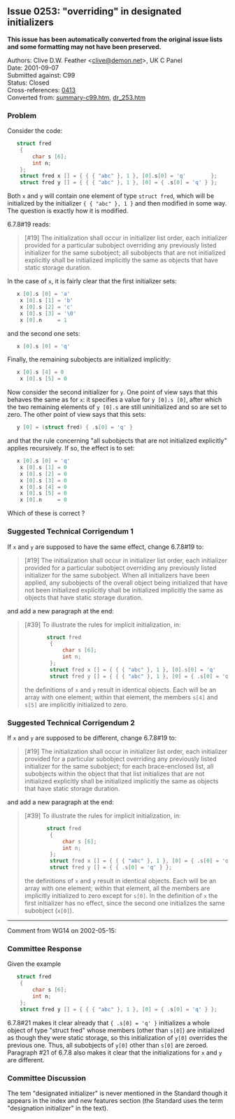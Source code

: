 ## Issue 0253: "overriding" in designated initializers

**This issue has been automatically converted from the original issue lists and some formatting may not have been preserved.**

Authors: Clive D.W. Feather \<clive@demon.net\>, UK C Panel  
Date: 2001-09-07  
Submitted against: C99  
Status: Closed  
Cross-references: [0413](../c11c17/issue0413.md)  
Converted from: [summary-c99.htm](https://www.open-std.org/jtc1/sc22/wg14/www/docs/summary-c99.htm), [dr_253.htm](https://www.open-std.org/jtc1/sc22/wg14/www/docs/dr_253.htm)

### Problem

Consider the code:

```c
   struct fred
    {
        char s [6];
        int n;
    };
    struct fred x [] = { { { "abc" }, 1 }, [0].s[0] = 'q'        };
    struct fred y [] = { { { "abc" }, 1 }, [0] = { .s[0] = 'q' } };
```

Both `x` and `y` will contain one element of type `struct fred`, which will be
initialized by the initializer `{ { "abc" }, 1 }` and then modified in some way.
The question is exactly how it is modified.

6.7.8#19 reads:

> \[#19\] The initialization shall occur in initializer list order, each
> initializer provided for a particular subobject overriding any previously listed
> initializer for the same subobject; all subobjects that are not initialized
> explicitly shall be initialized implicitly the same as objects that have static
> storage duration.

In the case of `x`, it is fairly clear that the first initializer sets:

```c
   x [0].s [0] = 'a'
    x [0].s [1] = 'b'
    x [0].s [2] = 'c'
    x [0].s [3] = '\0'
    x [0].n     = 1
```

and the second one sets:

```c
   x [0].s [0] = 'q'
```

Finally, the remaining subobjects are initialized implicitly:

```c
   x [0].s [4] = 0
    x [0].s [5] = 0
```

Now consider the second initializer for `y`. One point of view says that this
behaves the same as for `x`: it specifies a value for `y [0].s [0]`, after which
the two remaining elements of `y [0].s` are still uninitialized and so are set
to zero. The other point of view says that this sets:

```c
   y [0] = (struct fred) { .s[0] = 'q' }
```

and that the rule concerning "all subobjects that are not initialized
explicitly" applies recursively. If so, the effect is to set:

```c
   x [0].s [0] = 'q'
    x [0].s [1] = 0
    x [0].s [2] = 0
    x [0].s [3] = 0
    x [0].s [4] = 0
    x [0].s [5] = 0
    x [0].n     = 0
```

Which of these is correct ?

### Suggested Technical Corrigendum 1

If `x` and `y` are supposed to have the same effect, change 6.7.8#19 to:

> \[#19\] The initialization shall occur in initializer list order, each
> initializer provided for a particular subobject overriding any previously listed
> initializer for the same subobject. When all initializers have been applied, any
> subobjects of the overall object being initialized that have not been
> initialized explicitly shall be initialized implicitly the same as objects that
> have static storage duration.

and add a new paragraph at the end:

> \[#39\] To illustrate the rules for implicit initialization, in:
>
> ```c
>        struct fred
>         {
>             char s [6];
>             int n;
>         };
>         struct fred x [] = { { { "abc" }, 1 }, [0].s[0] = 'q'        };
>         struct fred y [] = { { { "abc" }, 1 }, [0] = { .s[0] = 'q' } };
> ```
>
> the definitions of `x` and `y` result in identical objects. Each will be an
> array with one element; within that element, the members `s[4]` and `s[5]` are
> implicitly initialized to zero.

### Suggested Technical Corrigendum 2

If `x` and `y` are supposed to be different, change 6.7.8#19 to:

> \[#19\] The initialization shall occur in initializer list order, each
> initializer provided for a particular subobject overriding any previously listed
> initializer for the same subobject; for each brace-enclosed list, all subobjects
> within the object that that list initializes that are not initialized explicitly
> shall be initialized implicitly the same as objects that have static storage
> duration.

and add a new paragraph at the end:

> \[#39\] To illustrate the rules for implicit initialization, in:
>
> ```c
>        struct fred
>         {
>             char s [6];
>             int n;
>         };
>         struct fred x [] = { { { "abc" }, 1 }, [0] = { .s[0] = 'q' } };
>         struct fred y [] = { { .s[0] = 'q' } };
> ```
>
> the definitions of `x` and `y` result in identical objects. Each will be an
> array with one element; within that element, all the members are implicitly
> initialized to zero except for `s[0]`. In the definition of `x` the first
> initializer has no effect, since the second one initializes the same subobject
> (`x[0]`).

---

Comment from WG14 on 2002-05-15:

### Committee Response

Given the example

```c
   struct fred
    {
        char s [6];
        int n;
    };
    struct fred y [] = { { { "abc" }, 1 }, [0] = { .s[0] = 'q' } };
```

6.7.8#21 makes it clear already that `{ .s[0] = 'q' }` initializes a whole
object of type "struct fred" whose members (other than `s[0]`) are initialized
as though they were static storage, so this initialization of `y[0]` overrides
the previous one. Thus, all subobjects of `y[0]` other than `s[0]` are zeroed.
Paragraph #21 of 6.7.8 also makes it clear that the initializations for `x` and
`y` are different.

### Committee Discussion

The tem "designated initializer" is never mentioned in the Standard though it
appears in the index and new features section (the Standard uses the term
"designation initializer" in the text).

